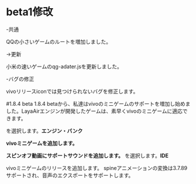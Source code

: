 # beta1修改

-共通

QQの小さいゲームのルートを増加しました。

→更新

小米の速いゲームのqg-adater.jsを更新しました。

-バグの修正

vivoリリースiconでは見つけられないバグを修正します。

#1.8.4 beta
1.8.4 betaから、私達はvivoのミニゲームのサポートを増加し始めました。LayaAirエンジンが開発したゲームは、素早くvivoのミニゲームに適応できます。

を選択します。**エンジン・バンク**


  **vivoミニゲームを追加します。**
  
  **スピンオフ動画にサポートサウンドを追加します。**
を選択します。**IDE**

vivoミニゲームのリリースを追加します。
spineアニメーションの変換は3.7.89サポートされ、音声のエクスポートをサポートします。
